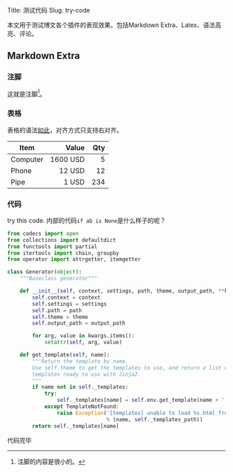 ﻿Title: 测试代码
Slug: try-code



本文用于测试博文各个插件的表现效果。包括Markdown Extra、Latex、语法高亮、评论。


## Markdown Extra

### 注脚

这就是注脚[^1]。


### 表格

表格的语法[如此](http://michelf.ca/projects/php-markdown/extra/#table)，对齐方式只支持右对齐。

| Item      |    Value | Qty |
| --------- | --------:| ---:|
| Computer  | 1600 USD |   5 |
| Phone     |   12 USD |  12 |
| Pipe      |    1 USD | 234 |


### 代码

try this code. 内部的代码`if ab is None`是什么样子的呢？

```python
from codecs import open
from collections import defaultdict
from functools import partial
from itertools import chain, groupby
from operator import attrgetter, itemgetter

class Generator(object):
    """Baseclass generator"""

    def __init__(self, context, settings, path, theme, output_path, **kwargs):
        self.context = context
        self.settings = settings
        self.path = path
        self.theme = theme
        self.output_path = output_path

        for arg, value in kwargs.items():
            setattr(self, arg, value)

    def get_template(self, name):
        """Return the template by name.
        Use self.theme to get the templates to use, and return a list of
        templates ready to use with Jinja2.
        """
        if name not in self._templates:
            try:
                self._templates[name] = self.env.get_template(name + '.html')
            except TemplateNotFound:
                raise Exception('[templates] unable to load %s.html from %s'
                                % (name, self._templates_path))
        return self._templates[name]
```

代码完毕



[^1]: 注脚的内容是很小的。